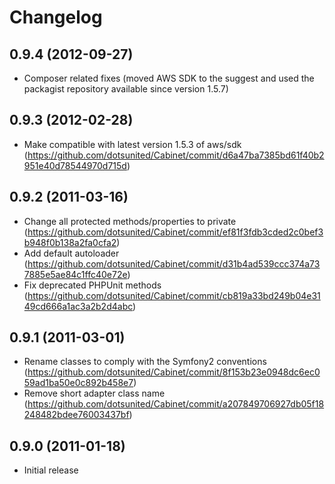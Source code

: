 Changelog
=========

0.9.4 (2012-09-27)
------------------

  * Composer related fixes (moved AWS SDK to the suggest and used the packagist repository available since version 1.5.7)

0.9.3 (2012-02-28)
------------------

  * Make compatible with latest version 1.5.3 of aws/sdk (https://github.com/dotsunited/Cabinet/commit/d6a47ba7385bd61f40b2951e40d78544970d715d)

0.9.2 (2011-03-16)
------------------

  * Change all protected methods/properties to private (https://github.com/dotsunited/Cabinet/commit/ef81f3fdb3cded2c0bef3b948f0b138a2fa0cfa2)
  * Add default autoloader (https://github.com/dotsunited/Cabinet/commit/d31b4ad539ccc374a737885e5ae84c1ffc40e72e)
  * Fix deprecated PHPUnit methods (https://github.com/dotsunited/Cabinet/commit/cb819a33bd249b04e3149cd666a1ac3a2b2d4abc)

0.9.1 (2011-03-01)
------------------

  * Rename classes to comply with the Symfony2 conventions (https://github.com/dotsunited/Cabinet/commit/8f153b23e0948dc6ec059ad1ba50e0c892b458e7)
  * Remove short adapter class name (https://github.com/dotsunited/Cabinet/commit/a207849706927db05f18248482bdee76003437bf)

0.9.0 (2011-01-18)
------------------

  * Initial release
